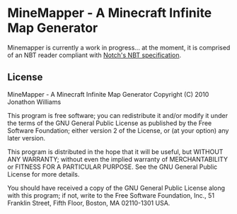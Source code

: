 MineMapper - A Minecraft Infinite Map Generator
===============================================

Minemapper is currently a work in progress...  at the moment, it is comprised of
an NBT reader compliant with [Notch's NBT specification][nbt-spec].

[nbt-spec]: http://www.minecraft.net/docs/NBT.txt

License
-------
MineMapper - A Minecraft Infinite Map Generator
Copyright (C) 2010  Jonathon Williams

This program is free software; you can redistribute it and/or modify
it under the terms of the GNU General Public License as published by
the Free Software Foundation; either version 2 of the License, or
(at your option) any later version.

This program is distributed in the hope that it will be useful,
but WITHOUT ANY WARRANTY; without even the implied warranty of
MERCHANTABILITY or FITNESS FOR A PARTICULAR PURPOSE.  See the
GNU General Public License for more details.

You should have received a copy of the GNU General Public License along
with this program; if not, write to the Free Software Foundation, Inc.,
51 Franklin Street, Fifth Floor, Boston, MA 02110-1301 USA.